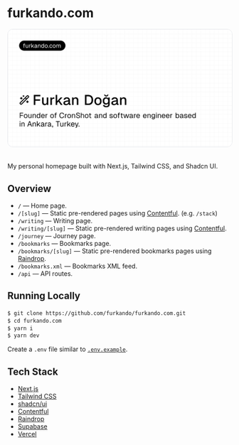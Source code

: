 # furkando.com

<img src="furkando.png" alt="furkando.com — Furkan Doğan" style="border-radius: 12px; border: 1px solid #e5e7eb" />

<br>
<br>

My personal homepage built with Next.js, Tailwind CSS, and Shadcn UI.

## Overview

- `/` — Home page.
- `/[slug]` — Static pre-rendered pages using [Contentful](https://www.contentful.com). (e.g. `/stack`)
- `/writing` — Writing page.
- `/writing/[slug]` — Static pre-rendered writing pages using [Contentful](https://www.contentful.com).
- `/journey` — Journey page.
- `/bookmarks` — Bookmarks page.
- `/bookmarks/[slug]` — Static pre-rendered bookmarks pages using [Raindrop](https://raindrop.io/).
- `/bookmarks.xml` — Bookmarks XML feed.
- `/api` — API routes.

## Running Locally

```bash
$ git clone https://github.com/furkando/furkando.com.git
$ cd furkando.com
$ yarn i
$ yarn dev
```

Create a `.env` file similar to [`.env.example`](https://github.com/furkando/furkando.com/blob/master/.env.example).

## Tech Stack

- [Next.js](https://nextjs.org)
- [Tailwind CSS](https://tailwindcss.com)
- [shadcn/ui](https://ui.shadcn.com)
- [Contentful](https://www.contentful.com)
- [Raindrop](https://raindrop.io)
- [Supabase](https://supabase.com)
- [Vercel](https://vercel.com)